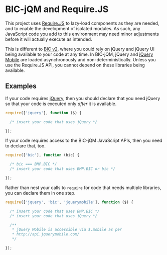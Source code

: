 # BIC-jQM and Require.JS

This project uses [Require.JS](http://requirejs.org/) to lazy-load components as
they are needed, and to enable the development of isolated modules. As such, any
JavaScript code you add to this environment may need minor adjustments before it
will actually execute as intended.

This is different to [BIC v2](https://github.com/blinkmobile/bic-v2), where you
could rely on jQuery and jQuery UI being available to your code at any time. In
BIC-jQM, jQuery and [jQuery Mobile](http://jquerymobile.com/) are loaded
asynchronously and non-deterministically. Unless you use the Require.JS API, you
cannot depend on these libraries being available.

## Examples

If your code requires [jQuery](http://jquery.com/), then you should declare that
you need jQuery so that your code is executed only _after_ it is available.

```javascript
require(['jquery'], function ($) {

  /* insert your code that uses jQuery */

});
```

If your code requires access to the BIC-jQM JavaScript APIs, then you need to
declare that, too.

```javascript
require(['bic'], function (bic) {

  /* bic === BMP.BIC */
  /* insert your code that uses BMP.BIC or bic */

});
```

Rather than nest your calls to `require` for code that needs multiple libraries,
you can declare them in one step.

```javascript
require(['jquery', 'bic', 'jquerymobile'], function ($) {

  /* insert your code that uses BMP.BIC */
  /* insert your code that uses jQuery */

  /**
   * jQuery Mobile is accessible via $.mobile as per
   * http://api.jquerymobile.com/
   */

});
```
